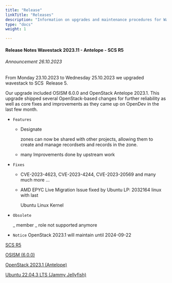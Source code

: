 ```yaml
---
title: "Release"
linkTitle: "Releases"
description: "Information on upgrades and maintenance procedures for Wavestack services."
type: "docs"
weight: 1

---
```


<!-- SPDX-License-Identifier: CC-BY-4.0 -->

<!-- Copyright (C) 2023 Wavecon GmbH -->

#### Release Notes Wavestack 2023.11 - Antelope - SCS R5

###### Announcement  26.10.2023

From Monday 23.10.2023 to Wednesday 25.10.2023 we upgraded wavestack to SCS  Release 5.

Our upgrade included OSISM 6.0.0 and OpenStack Antelope 2023.1. This upgrade shipped several OpenStack-based changes for further reliability as well as core
 fixes and improvements as they came up on OpenDev in the last few 
month. 

+ `Features`
  
  + Designate
    
    zones can now be shared with other projects, allowing them to create and
    manage recordsets and records in the zone.
  - many Improvements done by upstream work

+ `Fixes` 
  
  + CVE-2023-4623,  CVE-2023-4244, CVE-2023-20569 and many much more ...
  
  + AMD EPYC Live Migration Issue fixed by  Ubuntu LP: 2032164 linux  with last
    
    Ubuntu Linux Kernel

+ `Obsolete`
  
   _ member  _  role not supported anymore 

+ `Notice` OpenStack 2023.1 will maintain until 2024-09-22

[SCS R5](https://github.com/SovereignCloudStack/release-notes/blob/main/Release5.md) 

[OSISM (6.0.0)](https://release.osism.tech/notes/6.0.0.html)

[OpenStack 2023.1 (Antelope)](https://releases.openstack.org/antelope/index.html)

[Ubuntu 22.04.3 LTS (Jammy Jellyfish)](https://discourse.ubuntu.com/t/jammy-jellyfish-point-release-changes/29835/4#Server)
